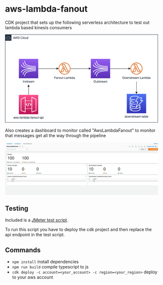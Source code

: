 # aws-lambda-fanout

CDK project that sets up the following serverless architecture to test out lambda based kinesis consumers

![](./images/Architecture.drawio.png)

Also creates a dashboard to monitor called "AwsLambdaFanout" to monitor that messages get all the way through the pipeline

![](./images/Dashboard.png)

## Testing

Included is a [JMeter test script](./Test.jmx). 

To run this script you have to deploy the cdk project and then replace the api endpoint in the test script.

## Commands
* `npm install`     install dependencies
* `npm run build`   compile typescript to js
* `cdk deploy -c account=<your_account> -c region=<your_region>` deploy to your aws account



